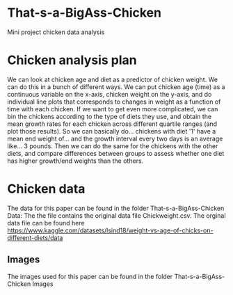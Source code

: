 # That-s-a-BigAss-Chicken
Mini project chicken data analysis 

# Chicken analysis plan
We can look at chicken age and diet as a predictor of chicken weight.
We can do this in a bunch of different ways. We can put chicken age (time) as a continuous variable on the x-axis, chicken weight on the y-axis, and do individual line plots that corresponds to changes in weight as a function of time with each chicken.
If we want to get even more complicated, we can bin the chickens according to the type of diets they use, and obtain the mean growth rates for each chicken across different quartile ranges (and plot those results). So we can basically do... chickens with diet '1' have a mean end weight of... and the growth interval every two days is an average like... 3 pounds. Then we can do the same for the chickens with the other diets, and compare differences between groups to assess whether one diet has higher growth/end weights than the others. 

# Chicken data
The data for this paper can be found in the folder That-s-a-BigAss-Chicken Data: The the file contains the original data file Chickweight.csv. The orginal data file can be found here  https://www.kaggle.com/datasets/lsind18/weight-vs-age-of-chicks-on-different-diets/data

## Images 
The images used for this paper can be found in the folder That-s-a-BigAss- Chicken Images
